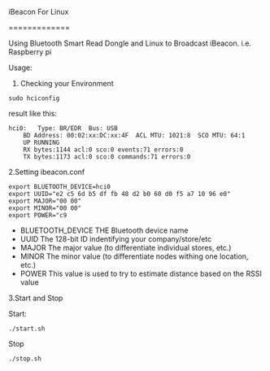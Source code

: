 
iBeacon For Linux

=============

Using Bluetooth Smart Read Dongle and Linux to Broadcast iBeacon.
i.e. Raspberry pi

Usage:

1. Checking your Environment

```
sudo hciconfig
```

result like this:

```
hci0:	Type: BR/EDR  Bus: USB
	BD Address: 00:02:xx:DC:xx:4F  ACL MTU: 1021:8  SCO MTU: 64:1
	UP RUNNING
	RX bytes:1144 acl:0 sco:0 events:71 errors:0
	TX bytes:1173 acl:0 sco:0 commands:71 errors:0
```

2.Setting ibeacon.conf

```
export BLUETOOTH_DEVICE=hci0
export UUID="e2 c5 6d b5 df fb 48 d2 b0 60 d0 f5 a7 10 96 e0"
export MAJOR="00 00"
export MINOR="00 00"
export POWER="c9
```
* BLUETOOTH_DEVICE THE Bluetooth device name
* UUID  The 128-bit ID indentifying your company/store/etc
* MAJOR The major value (to differentiate individual stores, etc.)
* MINOR The minor value (to differentiate nodes withing one location, etc.)
* POWER This value is used to try to estimate distance based on the RSSI value

3.Start and Stop

Start:

```
./start.sh
```

Stop

```
./stop.sh
```

